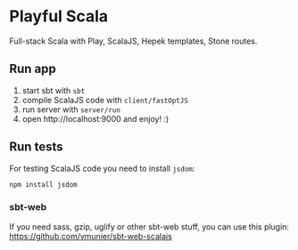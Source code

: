 # Playful Scala

Full-stack Scala with Play, ScalaJS, Hepek templates, Stone routes.

## Run app

1. start sbt with `sbt`
1. compile ScalaJS code with `client/fastOptJS`
1. run server with `server/run`
1. open http://localhost:9000 and enjoy! :)


## Run tests
For testing ScalaJS code you need to install `jsdom`:
```bash
npm install jsdom
```





### sbt-web
If you need sass, gzip, uglify or other sbt-web stuff, you can use this plugin:
https://github.com/vmunier/sbt-web-scalajs
